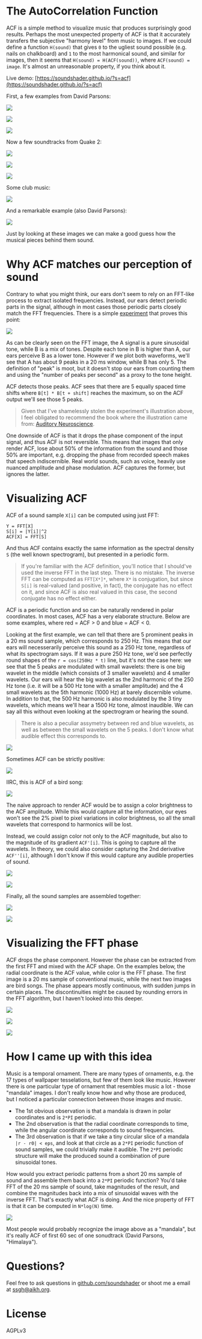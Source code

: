 # The AutoCorrelation Function

ACF is a simple method to visualize music that produces surprisingly good results. Perhaps the most unexpected property of ACF is that it accurately transfers the subjective "harmony level" from music to images. If we could define a function `H(sound)` that gives `0` to the ugliest sound possible (e.g. nails on chalkboard) and `1` to the most harmonical sound, and similar for images, then it seems that `H(sound) = H(ACF(sound))`, where `ACF(sound) = image`. It's almost an unreasonable property, if you think about it.

Live demo: [https://soundshader.github.io/?s=acf](https://soundshader.github.io/?s=acf)

First, a few examples from David Parsons:

![](../../pics/acf-1.png)

![](../../pics/acf-3.png)

![](../../pics/acf-4.png)

Now a few soundtracks from Quake 2:

![](../../pics/acf-6.png)

![](../../pics/acf-7.png)

![](../../pics/acf-8.png)

Some club music:

![](../../pics/acf-9.png)

And a remarkable example (also David Parsons):

![](../../pics/bowl-1.png)

Just by looking at these images we can make a good guess how the musical pieces behind them sound.

# Why ACF matches our perception of sound

Contrary to what you might think, our ears don't seem to rely on an FFT-like process to extract isolated frequencies. Instead, our ears detect periodic parts in the signal, although in most cases those periodic parts closely match the FFT frequencies. There is a simple [experiment](https://auditoryneuroscience.com/pitch/missing-fundamental-stimuli) that proves this point:

![](https://auditoryneuroscience.com/sites/default/files/missingFundamental2.png)

As can be clearly seen on the FFT image, the A signal is a pure sinusoidal tone, while B is a mix of tones. Despite each tone in B is higher than A, our ears perceive B as a lower tone. However if we plot both waveforms, we'll see that A has about 9 peaks in a 20 ms window, while B has only 5. The definition of "peak" is moot, but it doesn't stop our ears from counting them and using the "number of peaks per second" as a proxy to the tone height.

ACF detects those peaks. ACF sees that there are 5 equally spaced time shifts where `B[t] * B[t + shift]` reaches the maximum, so on the ACF output we'll see those 5 peaks.

> Given that I've shamelessly stolen the experiment's illustration above, I feel obligated to recommend the book where the illustration came from: [Auditory Neuroscience](https://auditoryneuroscience.com/book-preview).

One downside of ACF is that it drops the phase component of the input signal, and thus ACF is not reversible. This means that images that only render ACF, lose about 50% of the information from the sound and those 50% are important, e.g. dropping the phase from recorded speech makes that speech indiscernible. Real world sounds, such as voice, heavily use nuanced amplitude and phase modulation. ACF captures the former, but ignores the latter.

# Visualizing ACF

ACF of a sound sample `X[i]` can be computed using just FFT:

```
Y = FFT[X]
S[i] = |Y[i]|^2
ACF[X] = FFT[S]
```

And thus ACF contains exactly the same information as the spectral density `S` (the well known spectrogram), but presented in a periodic form.

> If you're familiar with the ACF definition, you'll notice that I should've used the inverse FFT in the last step. There is no mistake. The inverse FFT can be computed as `FFT[X*]*`, where `X*` is conjugation, but since `S[i]` is real-valued (and positive, in fact), the conjugate has no effect on it, and since ACF is also real valued in this case, the second conjugate has no effect either.

ACF is a periodic function and so can be naturally rendered in polar coordinates. In most cases, ACF has a very elaborate structure. Below are some examples, where red = ACF > 0 and blue = ACF < 0.

Looking at the first example, we can tell that there are 5 prominent peaks in a 20 ms sound sample, which corresponds to 250 Hz. This means that our ears will necesserarily perceive this sound as a 250 Hz tone, regardless of what its spectrogram says. If it was a pure 250 Hz tone, we'd see perfectly round shapes of the `r = cos(250Hz * t)` line, but it's not the case here: we see that the 5 peaks are modulated with small wavelets: there is one big wavelet in the middle (which consists of 3 smaller wavelets) and 4 smaller wavelets. Our ears will hear the big wavelet as the 2nd harmonic of the 250 Hz tone (i.e. it will be a 500 Hz tone with a smaller amplitude) and the 4 small wavelets as the 5th harmonic (1000 Hz) at barely discernible volume. In addition to that, the 500 Hz harmonic is also modulated by the 3 tiny wavelets, which means we'll hear a 1500 Hz tone, almost inaudible. We can say all this without even looking at the spectrogram or hearing the sound.

> There is also a peculiar assymetry between red and blue wavelets, as well as between the small wavelets on the 5 peaks. I don't know what audible effect this corresponds to.

![](../../pics/acf-c-1.png)

Sometimes ACF can be strictly positive:

![](../../pics/acf-c-2.png)

IIRC, this is ACF of a bird song:

![](../../pics/acf-c-3.png)

The naive approach to render ACF would be to assign a color brightness to the ACF amplitude. While this would capture all the information, our eyes won't see the 2% pixel to pixel variations in color brightness, so all the small wavelets that correspond to harmonics will be lost.

Instead, we could assign color not only to the ACF magnitude, but also to the magnitude of its gradient `ACF'[i]`. This is going to capture all the wavelets. In theory, we could also consider capturing the 2nd derivative `ACF''[i]`, although I don't know if this would capture any audible properties of sound.

![](../../pics/acf-c-4.png)

![](../../pics/acf-c-5.png)

Finally, all the sound samples are assembled together:

![](../../pics/acf-10.png)

![](../../pics/acf-11.png)

# Visualizing the FFT phase

ACF drops the phase component. However the phase can be extracted from the first FFT and mixed with the ACF shape. On the examples below, the radial coordinate is the ACF value, while color is the FFT phase. The first image is a 20 ms sample of conventional music, while the next two images are bird songs. The phase appears mostly continuous, with sudden jumps in certain places. The discontinuities might be caused by rounding errors in the FFT algorithm, but I haven't looked into this deeper.

![](../../pics/phase-1.png)

![](../../pics/phase-2.png)

![](../../pics/phase-3.png)

# How I came up with this idea

Music is a temporal ornament. There are many types of ornaments, e.g. the 17 types of wallpaper tesselations, but few of them look like music. However there is one particular type of ornament that resembles music a lot - those "mandala" images. I don't really know how and why those are produced, but I noticed a particular connection between those images and music.

- The 1st obvious observation is that a mandala is drawn in polar coordinates and is `2*PI` periodic.
- The 2nd observation is that the radial coordinate corresponds to time, while the angular coordinate corresponds to sound frequencies.
- The 3rd observation is that if we take a tiny circular slice of a mandala `|r - r0| < eps`, and look at that circle as a `2*PI` periodic function of sound samples, we could trivially make it audible. The `2*PI` periodic structure will make the produced sound a combination of pure sinusoidal tones.

How would you extract periodic patterns from a short 20 ms sample of sound and assemble them back into a `2*PI` periodic function? You'd take FFT of the 20 ms sample of sound, take magnitudes of the result, and combine the magnitudes back into a mix of sinusoidal waves with the inverse FFT. That's exactly what ACF is doing. And the nice property of FFT is that it can be computed in `N*log(N)` time.

![](../../pics/bowl-2.png)

Most people would probably recognize the image above as a "mandala", but it's really ACF of first 60 sec of one sonudtrack (David Parsons, "Himalaya").

# Questions?

Feel free to ask questions in [github.com/soundshader](https://github.com/soundshader/soundshader.github.io) or shoot me a email at [ssgh@aikh.org](mailto:ssgh@aikh.org).

# License

AGPLv3
